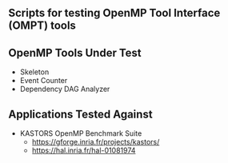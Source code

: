 ## Scripts for testing OpenMP Tool Interface (OMPT) tools

## OpenMP Tools Under Test
* Skeleton
* Event Counter
* Dependency DAG Analyzer 

## Applications Tested Against
* KASTORS OpenMP Benchmark Suite 
    * https://gforge.inria.fr/projects/kastors/
    * https://hal.inria.fr/hal-01081974
